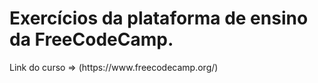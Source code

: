<h1>Exercícios da plataforma de ensino da FreeCodeCamp.</h1>
<p>Link do curso => (https://www.freecodecamp.org/)</p>
